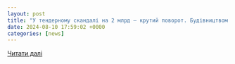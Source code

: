 ```yaml
---
layout: post
title: "У тендерному скандалі на 2 млрд – крутий поворот. Будівництвом військового цвинтаря займеться німець - всі останні новини на сьогодні – 112.ua"
date: 2024-08-10 17:59:02 +0000
categories: [news]
---
```


[Читати далі](https://112.ua/u-tendernomu-skandali-na-2-mlrd-krutij-povorot-budivnictvom-vijskovogo-cvintara-zajmetsa-nimec-37751)
